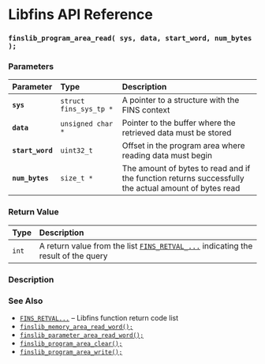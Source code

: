 # Libfins API Reference

### `finslib_program_area_read( sys, data, start_word, num_bytes );`

### Parameters

| Parameter | Type | Description |
| :--- | :--- | :--- |
|**`sys`**|`struct fins_sys_tp *`|A pointer to a structure with the FINS context|
|**`data`**|`unsigned char *`|Pointer to the buffer where the retrieved data must be stored|
|**`start_word`**|`uint32_t`|Offset in the program area where reading data must begin|
|**`num_bytes`**|`size_t *`|The amount of bytes to read and if the function returns successfully the actual amount of bytes read|

### Return Value

| Type | Description |
| :--- | :--- |
|`int`|A return value from the list [`FINS_RETVAL_...`](FINS_RETVAL.md) indicating the result of the query|

### Description

### See Also

* [`FINS_RETVAL...`](FINS_RETVAL.md) &ndash; Libfins function return code list
* [`finslib_memory_area_read_word();`](finslib_memory_area_read_word.md)
* [`finslib_parameter_area_read_word();`](finslib_parameter_area_read_word.md)
* [`finslib_program_area_clear();`](finslib_program_area_clear.md)
* [`finslib_program_area_write();`](finslib_program_area_write.md)
